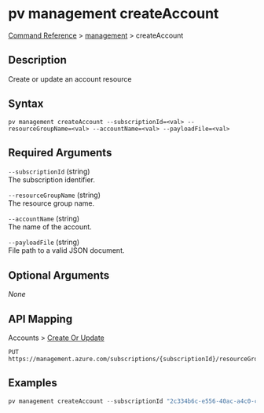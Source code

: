 # pv management createAccount
[Command Reference](../../../README.md#command-reference) > [management](./main.md) > createAccount

## Description
Create or update an account resource

## Syntax
```
pv management createAccount --subscriptionId=<val> --resourceGroupName=<val> --accountName=<val> --payloadFile=<val>
```

## Required Arguments
`--subscriptionId` (string)  
The subscription identifier.

`--resourceGroupName` (string)  
The resource group name.

`--accountName` (string)  
The name of the account.

`--payloadFile` (string)  
File path to a valid JSON document.

## Optional Arguments
*None*

## API Mapping
Accounts > [Create Or Update](https://docs.microsoft.com/en-us/rest/api/purview/accounts/create-or-update)
```
PUT https://management.azure.com/subscriptions/{subscriptionId}/resourceGroups/{resourceGroupName}/providers/Microsoft.Purview/accounts/{accountName}
```

## Examples
```powershell
pv management createAccount --subscriptionId "2c334b6c-e556-40ac-a4c0-c0d1d2e08ca0" --resourceGroupName "synapse" --accountName "taygan-26fa7f24-pv" --payloadFile "/path/to/file.json"
```